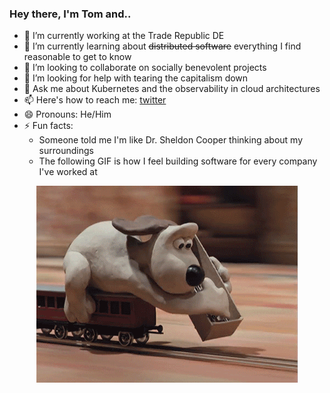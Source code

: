 <!--<p align="center">
  <img alt="GitHub Profile Metrics" src="./github-metrics.svg" />
</p>-->

### Hey there, I'm Tom and..

- 🔭 I’m currently working at the Trade Republic DE
- 🌱 I’m currently learning about ~~distributed software~~ everything I find reasonable to get to know
- 👯 I’m looking to collaborate on socially benevolent projects
- 🤔 I’m looking for help with tearing the capitalism down
- 💬 Ask me about Kubernetes and the observability in cloud architectures
- 📫 Here's how to reach me: [twitter](https://twitter.com/_7onn_)
- 😄 Pronouns: He/Him
- ⚡ Fun facts: 
  - Someone told me I'm like Dr. Sheldon Cooper thinking about my surroundings
  - The following GIF is how I feel building software for every company I've worked at


<p align="center">
  <img alt="building the path" src="./giphy.gif" />
</p>

